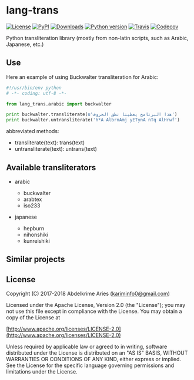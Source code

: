 # lang-trans

[![License](https://img.shields.io/badge/License-Apache_2-0BDA51.svg?style=plastic)](http://www.apache.org/licenses/LICENSE-2.0)
[![PyPI](https://img.shields.io/pypi/v/lang-trans.svg?style=plastic)](https://pypi.python.org/pypi/lang-trans)
[![Downloads](https://img.shields.io/pypi/dm/lang-trans.svg?style=plastic)](https://pypi.org/project/lang-trans/)
[![Python version](https://img.shields.io/pypi/pyversions/lang-trans.svg?style=plastic)](https://pypi.org/project/lang-trans/)
[![Travis](https://img.shields.io/travis/kariminf/lang-trans.svg?style=plastic)](https://travis-ci.org/kariminf/lang-trans)
[![Codecov](https://img.shields.io/codecov/c/github/kariminf/lang-trans.svg?style=plastic)](https://codecov.io/gh/kariminf/lang-trans)

Python transliteration library (mostly from non-latin scripts, such as Arabic, Japanese, etc.)

## Use

Here an example of using Buckwalter transliteration for Arabic:
```python
#!/usr/bin/env python
# -*- coding: utf-8 -*-

from lang_trans.arabic import buckwalter

print buckwalter.transliterate(u'هذا البرنامج يعطينا نطق الحروف')
print buckwalter.untransliterate('h*A AlbrnAmj yETynA nTq AlHrwf')
```

abbreviated methods:
- transliterate(text): trans(text)
- untransliterate(text): untrans(text)

## Available transliterators

- arabic
    - buckwalter
    - arabtex
    - iso233

- japanese
    - hepburn
    - nihonshiki
    - kunreishiki

## Similar projects


## License

Copyright (C) 2017-2018 Abdelkrime Aries (kariminfo0@gmail.com)

Licensed under the Apache License, Version 2.0 (the "License");
you may not use this file except in compliance with the License.
You may obtain a copy of the License at

[http://www.apache.org/licenses/LICENSE-2.0](http://www.apache.org/licenses/LICENSE-2.0)

Unless required by applicable law or agreed to in writing, software
distributed under the License is distributed on an "AS IS" BASIS,
WITHOUT WARRANTIES OR CONDITIONS OF ANY KIND, either express or implied.
See the License for the specific language governing permissions and
limitations under the License.
